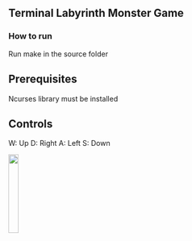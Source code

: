 ## Terminal Labyrinth Monster Game

### How to run
Run make in the source folder

## Prerequisites
Ncurses library must be installed

## Controls
W: Up
D: Right
A: Left
S: Down




<img src="https://user-images.githubusercontent.com/74179715/200823827-c22fde62-8a3d-4ced-a5b4-ff4e185d046d.mov" width="20%" height="20%"/>

